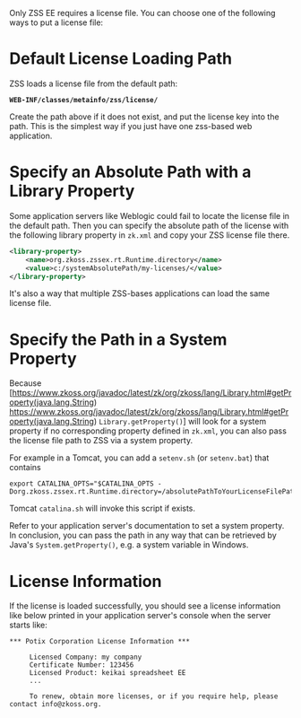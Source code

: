 Only ZSS EE requires a license file. You can choose one of the following
ways to put a license file:

# Default License Loading Path

ZSS loads a license file from the default path:

**`WEB-INF/classes/metainfo/zss/license/`**

Create the path above if it does not exist, and put the license key into
the path. This is the simplest way if you just have one zss-based web
application.

# Specify an Absolute Path with a Library Property

Some application servers like Weblogic could fail to locate the license
file in the default path. Then you can specify the absolute path of the
license with the following library property in `zk.xml` and copy your
ZSS license file there.

``` xml
<library-property>
    <name>org.zkoss.zssex.rt.Runtime.directory</name>
    <value>c:/systemAbsolutePath/my-licenses/</value>
</library-property>
```

It's also a way that multiple ZSS-bases applications can load the same
license file.

# Specify the Path in a System Property

Because
\[<https://www.zkoss.org/javadoc/latest/zk/org/zkoss/lang/Library.html#getProperty(java.lang.String>)
<https://www.zkoss.org/javadoc/latest/zk/org/zkoss/lang/Library.html#getProperty(java.lang.String>)
`Library.getProperty()`\] will look for a system property if no
corresponding property defined in `zk.xml`, you can also pass the
license file path to ZSS via a system property.

For example in a Tomcat, you can add a `setenv.sh` (or `setenv.bat`)
that contains

``` text
export CATALINA_OPTS="$CATALINA_OPTS -Dorg.zkoss.zssex.rt.Runtime.directory=/absolutePathToYourLicenseFilePath/"
```

Tomcat `catalina.sh` will invoke this script if exists.

Refer to your application server's documentation to set a system
property. In conclusion, you can pass the path in any way that can be
retrieved by Java's `System.getProperty()`, e.g. a system variable in
Windows.

# License Information

If the license is loaded successfully, you should see a license
information like below printed in your application server's console when
the server starts like:

``` text
*** Potix Corporation License Information ***

     Licensed Company: my company
     Certificate Number: 123456       
     Licensed Product: keikai spreadsheet EE
     ...

     To renew, obtain more licenses, or if you require help, please contact info@zkoss.org.
```
